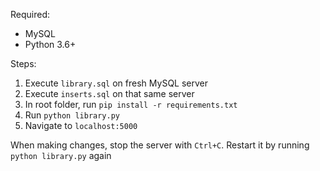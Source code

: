 Required:
- MySQL
- Python 3.6+

Steps:
1. Execute `library.sql` on fresh MySQL server
2. Execute `inserts.sql` on that same server
3. In root folder, run `pip install -r requirements.txt`
4. Run `python library.py`
5. Navigate to `localhost:5000`

When making changes, stop the server with `Ctrl+C`. Restart it by
running `python library.py` again